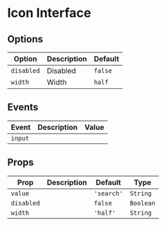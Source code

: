 # Icon Interface

## Options

| Option     | Description | Default |
| ---------- | ----------- | ------- |
| `disabled` | Disabled    | `false` |
| `width`    | Width       | `half`  |

## Events

| Event   | Description | Value |
| ------- | ----------- | ----- |
| `input` |             |       |

## Props

| Prop       | Description | Default    | Type      |
| ---------- | ----------- | ---------- | --------- |
| `value`    |             | `'search'` | `String`  |
| `disabled` |             | `false`    | `Boolean` |
| `width`    |             | `'half'`   | `String`  |
